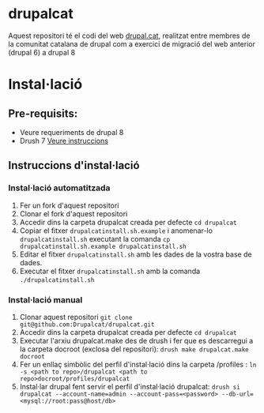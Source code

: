 drupalcat
=========

Aquest repositori té el codi del web [drupal.cat](http://drupal.cat), realitzat entre membres de la comunitat catalana de drupal com a exercici de migració del web anterior (drupal 6) a drupal 8


# Instal·lació

## Pre-requisits:

* Veure requeriments de drupal 8
* Drush 7 [Veure instruccions](http://docs.drush.org/en/master/install/)

## Instruccions d'instal·lació

### Instal·lació automatitzada

1. Fer un fork d'aquest repositori
2. Clonar el fork d'aquest repositori
3. Accedir dins la carpeta drupalcat creada per defecte `cd drupalcat`
4. Copiar el fitxer `drupalcatinstall.sh.example` i anomenar-lo `drupalcatinstall.sh` executant la comanda `cp drupalcatinstall.sh.example drupalcatinstall.sh`
5. Editar el fitxer `drupalcatinstall.sh` amb les dades de la vostra base de dades.
6. Executar el fitxer `drupalcatinstall.sh` amb la comanda `./drupalcatinstall.sh`

### Instal·lació manual
1. Clonar aquest repositori `git clone git@github.com:Drupalcat/drupalcat.git`
2. Accedir dins la carpeta drupalcat creada per defecte `cd drupalcat`
3. Executar l'arxiu drupalcat.make des de drush i fer que es descarregui a la carpeta docroot (exclosa del repositori): `drush make drupalcat.make docroot`
4. Fer un enllaç simbòlic del perfil d'instal·lació dins la carpeta /profiles  : `ln -s <path to repo>/drupalcat <path to repo>docroot/profiles/drupalcat`
5. Instal·lar drupal fent servir el perfil d'instal·lació drupalcat: `drush si drupalcat --account-name=admin --account-pass=<password> --db-url=<mysql://root:pass@host/db>`

